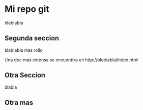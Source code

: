 # Mi repo git

blablabla

## Segunda seccion

blablabla mas rollo

Una doc mas extensa se encuenttra en http://blablabla/index.html

## Otra Seccion

blabla

## Otra mas